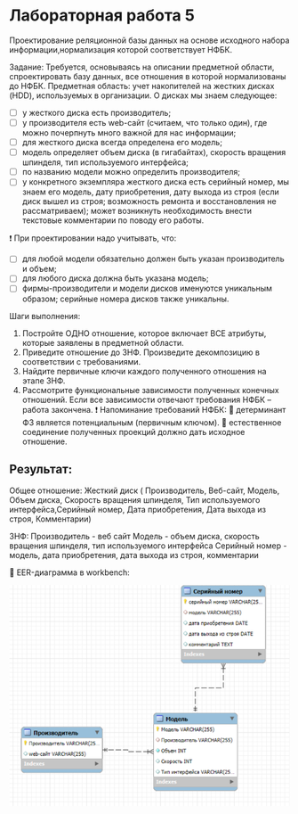 # Лабораторная работа 5

Проектирование реляционной базы данных на основе исходного набора информации,нормализация которой соответствует НФБК.

Задание: Требуется, основываясь на описании предметной области, спроектировать базу данных, все отношения в которой нормализованы до НФБК.
Предметная область: учет накопителей на жестких дисках (HDD),
используемых в организации. О дисках мы знаем следующее:
- [ ] у жесткого диска есть производитель;
- [ ] у производителя есть web-сайт (считаем, что только один), где можно
почерпнуть много важной для нас информации;
- [ ] для жесткого диска всегда определена его модель;
- [ ] модель определяет объем диска (в гигабайтах), скорость вращения
шпинделя, тип используемого интерфейса;
- [ ] по названию модели можно определить производителя;
- [ ] у конкретного экземпляра жесткого диска есть серийный номер, мы знаем его модель, дату приобретения, дату выхода из строя (если диск вышел из строя; возможность ремонта и восстановления не рассматриваем); может возникнуть необходимость внести текстовые комментарии по поводу его работы.
      
:heavy_exclamation_mark: При проектировании надо учитывать, что:
- [ ] для любой модели обязательно должен быть указан производитель и
объем;
- [ ] для любого диска должна быть указана модель;
- [ ] фирмы-производители и модели дисков именуются уникальным
образом; серийные номера дисков также уникальны.

Шаги выполнения:
1. Постройте ОДНО отношение, которое включает ВСЕ атрибуты,
которые заявлены в предметной области.
2. Приведите отношение до 3НФ. Произведите декомпозицию в
соответствии с требованиями.
3. Найдите первичные ключи каждого полученного отношения на этапе
3НФ.
4. Рассмотрите функциональные зависимости полученных конечных
отношений. Если все зависимости отвечают требования НФБК –
работа закончена.
:heavy_exclamation_mark: Напоминание требований НФБК:
:small_blue_diamond: детерминант ФЗ является потенциальным (первичным ключом).
:small_blue_diamond: естественное соединение полученных проекций должно дать
исходное отношение. 

## Результат:
Общее отношение: 
Жесткий диск ( Производитель, Веб-сайт, Модель, Объем диска, Скорость вращения шпинделя, Тип используемого интерфейса,Серийный номер, Дата приобретения, Дата выхода из строя, Комментарии)

3НФ:
Производитель - веб сайт
Модель - объем диска, скорость вращения шпинделя, тип используемого интерфейса 
Серийный номер - модель, дата приобретения, дата выхода из строя, комментарии

:small_orange_diamond: EER-диаграмма в workbench:

![диаграмма](https://github.com/BlohinaValeria/database/blob/main/fifth%20topic/LAB/LR%205.png)


